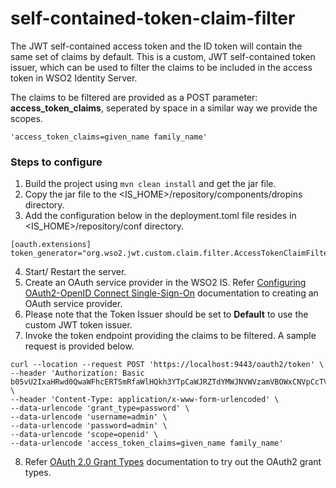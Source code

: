 # self-contained-token-claim-filter

The JWT self-contained access token and the ID token will contain the same set of claims by default. This is a custom, JWT self-contained token issuer, which can be used to filter the claims to be included in the access token in WSO2 Identity Server.

The claims to be filtered are provided as a POST parameter: **access_token_claims**, seperated by space in a similar way we provide the scopes.
```
'access_token_claims=given_name family_name'
```
### Steps to configure
1. Build the project using `mvn clean install` and get the jar file.
2. Copy the jar file to the <IS_HOME>/repository/components/dropins directory.
3. Add the configuration below in the deployment.toml file resides in <IS_HOME>/repository/conf directory.
```
[oauth.extensions]
token_generator="org.wso2.jwt.custom.claim.filter.AccessTokenClaimFilter"
```
4. Start/ Restart the server.
5. Create an OAuth service provider in the WSO2 IS. Refer [Configuring OAuth2-OpenID Connect Single-Sign-On](https://is.docs.wso2.com/en/5.10.0/learn/configuring-oauth2-openid-connect-single-sign-on/) documentation to creating an OAuth service provider.
6. Please note that the Token Issuer should be set to **Default** to use the custom JWT token issuer. 
7. Invoke the token endpoint providing the claims to be filtered. A sample request is provided below.
```
curl --location --request POST 'https://localhost:9443/oauth2/token' \
--header 'Authorization: Basic b05vU2IxaHRwd0QwaWFhcERTSmRfaWlHQkh3YTpCaWJRZTdYMWJNVWVzamVBOWxCNVpCcTVYa2dh' \
--header 'Content-Type: application/x-www-form-urlencoded' \
--data-urlencode 'grant_type=password' \
--data-urlencode 'username=admin' \
--data-urlencode 'password=admin' \
--data-urlencode 'scope=openid' \
--data-urlencode 'access_token_claims=given_name family_name'
```
8. Refer [OAuth 2.0 Grant Types](https://is.docs.wso2.com/en/5.10.0/learn/oauth-2.0-grant-types/) documentation to try out the OAuth2 grant types.
